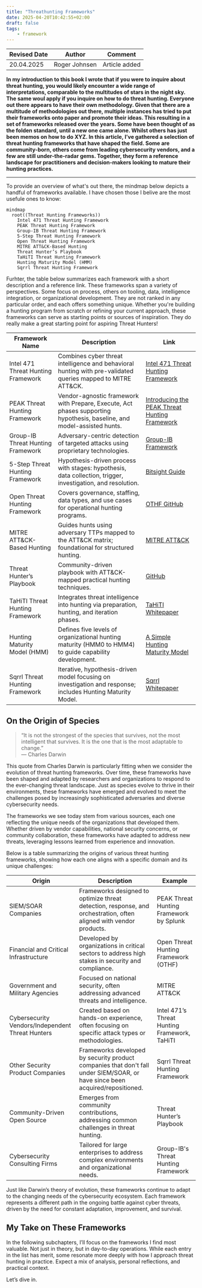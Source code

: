```yaml
---
title: "Threathunting Frameworks"
date: 2025-04-20T10:42:55+02:00
draft: false
tags:
    - framework
---
```


|Revised Date | Author | Comment |
| ----------- | ------ | ------- |
| 20.04.2025  | Roger Johnsen | Article added |

**In my introduction to this book I wrote that if you were to inquire about threat hunting, you would likely encounter a wide range of interpretations, comparable to the multitudes of stars in the night sky. The same woul apply if you inquire on how to do threat hunting. Everyone out there appears to have their own methodology. Given that there are a multitude of methodologies out there, multiple instances has tried to put their frameworks onto paper and promote their ideas. This resulting in a set of frameworks released over the years. Some have been thought of as the folden standard, until a new one came alone. Whilst others has just been memos on how to do XYZ. In this article, I’ve gathered a selection of threat hunting frameworks that have shaped the field. Some are community-born, others come from leading cybersecurity vendors, and a few are still under-the-radar gems. Together, they form a reference landscape for practitioners and decision-makers looking to mature their hunting practices.**

---

To provide an overview of what's out there, the mindmap below depicts a handful of frameworks available. I have chosen those I belive are the most usefule ones to know: 

```mermaid
mindmap
  root((Threat Hunting Frameworks))
    Intel 471 Threat Hunting Framework
    PEAK Threat Hunting Framework
    Group-IB Threat Hunting Framework
    5-Step Threat Hunting Framework
    Open Threat Hunting Framework
    MITRE ATT&CK-Based Hunting
    Threat Hunter’s Playbook
    TaHiTI Threat Hunting Framework
    Hunting Maturity Model (HMM)
    Sqrrl Threat Hunting Framework  
```

Furhter, the table below summarizes each framework with a short description and a reference link. These frameworks span a variety of perspectives. Some focus on process, others on tooling, data, intelligence integration, or organizational development. They are not ranked in any particular order, and each offers something unique. Whether you're building a hunting program from scratch or refining your current approach, these frameworks can serve as starting points or sources of inspiration. They do really make a great starting point for aspiring Threat Hunters!

| Framework Name | Description | Link |
|----------------|-------------|------|
| Intel 471 Threat Hunting Framework | Combines cyber threat intelligence and behavioral hunting with pre-validated queries mapped to MITRE ATT&CK.         | [Intel 471 Threat Hunting Framework ](https://intel471.com/resources/whitepapers/threat-hunting-framework) |
| PEAK Threat Hunting Framework    | Vendor-agnostic framework with Prepare, Execute, Act phases supporting hypothesis, baseline, and model-assisted hunts. | [Introducing the PEAK Threat Hunting Framework](https://www.splunk.com/en_us/blog/security/peak-threat-hunting-framework.html)                                                 |
| Group-IB Threat Hunting Framework | Adversary-centric detection of targeted attacks using proprietary technologies.                                     | [Group-IB Framework](https://www.ecura.at/wp-content/uploads/2021/08/Group-IB_Threat-Hunting-Framework_Leaflet_ENG_.pdf) |
| 5-Step Threat Hunting Framework  | Hypothesis-driven process with stages: hypothesis, data collection, trigger, investigation, and resolution.          | [Bitsight Guide](https://www.bitsight.com/learn/threat-hunting-explained)                     |
| Open Threat Hunting Framework    | Covers governance, staffing, data types, and use cases for operational hunting programs.                             | [OTHF GitHub](https://github.com/TactiKoolSec/OTHF/blob/main/Entire%20Framework/OTHF_Full_Framework_v3.pdf)                                  |
| MITRE ATT&CK-Based Hunting       | Guides hunts using adversary TTPs mapped to the ATT&CK matrix; foundational for structured hunting.                  | [MITRE ATT&CK](https://attack.mitre.org/)                                                    |
| Threat Hunter’s Playbook         | Community-driven playbook with ATT&CK-mapped practical hunting techniques.                                           | [GitHub](https://github.com/OTRF/ThreatHunter-Playbook)                                       |
| TaHiTI Threat Hunting Framework  | Integrates threat intelligence into hunting via preparation, hunting, and iteration phases.                          | [TaHiTI Whitepaper](https://www.betaalvereniging.nl/wp-content/uploads/TaHiTI-Threat-Hunting-Methodology-whitepaper.pdf) |
| Hunting Maturity Model (HMM)     | Defines five levels of organizational hunting maturity (HMM0 to HMM4) to guide capability development. | [A Simple Hunting Maturity Model](https://detect-respond.blogspot.com/2015/10/a-simple-hunting-maturity-model.html) |
| Sqrrl Threat Hunting Framework   | Iterative, hypothesis-driven model focusing on investigation and response; includes Hunting Maturity Model.          | [Sqrrl Whitepaper](https://www.threathunting.net/files/framework-for-threat-hunting-whitepaper.pdf) |

## On the Origin of Species

> “It is not the strongest of the species that survives, not the most intelligent that survives. It is the one that is the most adaptable to change.”  
> — Charles Darwin

This quote from Charles Darwin is particularly fitting when we consider the evolution of threat hunting frameworks. Over time, these frameworks have been shaped and adapted by researchers and organizations to respond to the ever-changing threat landscape. Just as species evolve to thrive in their environments, these frameworks have emerged and evolved to meet the challenges posed by increasingly sophisticated adversaries and diverse cybersecurity needs.

The frameworks we see today stem from various sources, each one reflecting the unique needs of the organizations that developed them. Whether driven by vendor capabilities, national security concerns, or community collaboration, these frameworks have adapted to address new threats, leveraging lessons learned from experience and innovation.

Below is a table summarizing the origins of various threat hunting frameworks, showing how each one aligns with a specific domain and its unique challenges:

| Origin | Description | Example |
| ------ | ----------- | ------- |
| SIEM/SOAR Companies                          | Frameworks designed to optimize threat detection, response, and orchestration, often aligned with vendor products.          | PEAK Threat Hunting Framework by Splunk          |
| Financial and Critical Infrastructure        | Developed by organizations in critical sectors to address high stakes in security and compliance.                           | Open Threat Hunting Framework (OTHF)            |
| Government and Military Agencies             | Focused on national security, often addressing advanced threats and intelligence.                                           | MITRE ATT&CK                                     |
| Cybersecurity Vendors/Independent Threat Hunters | Created based on hands-on experience, often focusing on specific attack types or methodologies.                              | Intel 471’s Threat Hunting Framework, TaHiTI     |
| Other Security Product Companies             | Frameworks developed by security product companies that don't fall under SIEM/SOAR, or have since been acquired/repositioned. | Sqrrl Threat Hunting Framework                   |
| Community-Driven Open Source                 | Emerges from community contributions, addressing common challenges in threat hunting.                                          | Threat Hunter’s Playbook                         |
| Cybersecurity Consulting Firms               | Tailored for large enterprises to address complex environments and organizational needs.                                     | Group-IB's Threat Hunting Framework              |               |

Just like Darwin’s theory of evolution, these frameworks continue to adapt to the changing needs of the cybersecurity ecosystem. Each framework represents a different path in the ongoing battle against cyber threats, driven by the need for constant adaptation, improvement, and survival.

## My Take on These Frameworks

In the following subchapters, I’ll focus on the frameworks I find most valuable. Not just in theory, but in day-to-day operations. While each entry in the list has merit, some resonate more deeply with how I approach threat hunting in practice. Expect a mix of analysis, personal reflections, and practical context.

Let’s dive in.

